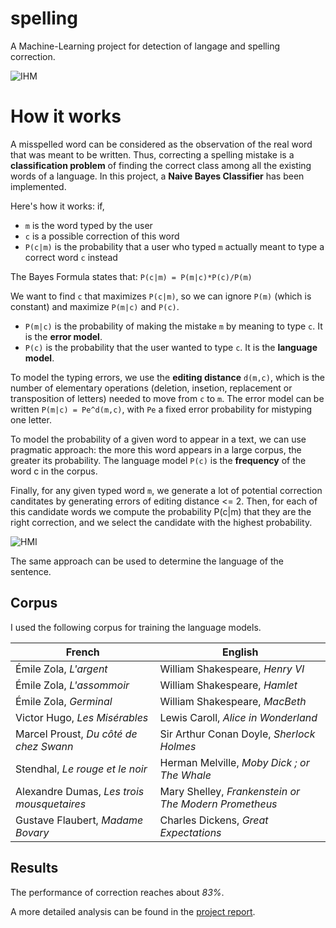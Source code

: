 spelling
========

A Machine-Learning project for detection of langage and spelling correction.

![IHM](https://github.com/eleurent/spelling/raw/master/doc/IHM_raw.PNG)

# How it works

A misspelled word can be considered as the observation of the real word that was meant to be written. Thus, correcting a spelling mistake is a **classification problem** of finding the correct class among all the existing words of a language.
In this project, a **Naive Bayes Classifier** has been implemented.

Here's how it works: if,
- ``m`` is the word typed by the user
- ``c`` is a possible correction of this word
- ``P(c|m)`` is the probability that a user who typed ``m`` actually meant to type a correct word ``c`` instead

The Bayes Formula states that:
``
P(c|m) = P(m|c)*P(c)/P(m)
``

We want to find ``c`` that maximizes ``P(c|m)``, so we can ignore ``P(m)`` (which is constant) and maximize ``P(m|c)`` and ``P(c)``.

- ``P(m|c)`` is the probability of making the mistake ``m`` by meaning to type ``c``. It is the **error model**. 
- ``P(c)`` is the probability that the user wanted to type ``c``. It is the **language model**.

To model the typing errors, we use the **editing distance** ``d(m,c)``, which is the number of elementary operations (deletion, insetion, replacement or transposition of letters) needed to move from ``c`` to ``m``.
The error model can be written ``P(m|c) = Pe^d(m,c)``, with ``Pe`` a fixed error probability for mistyping one letter.

To model the probability of a given word to appear in a text, we can use pragmatic approach: the more this word appears in a large corpus, the greater its probability.
The language model ``P(c)`` is the **frequency** of the word c in the corpus.

Finally, for any given typed word ``m``, we generate a lot of potential correction canditates by generating errors of editing distance <= 2. Then, for each of this candidate words we compute the probability P(c|m) that they are the right correction, and we select the candidate with the highest probability.

![HMI](https://github.com/eleurent/spelling/raw/master/doc/toujours.PNG)

The same approach can be used to determine the language of the sentence.

## Corpus

I used the following corpus for training the language models.

French | English
---------|---------
Émile Zola, *L'argent* | William Shakespeare, *Henry VI*
Émile Zola, *L'assommoir* | William Shakespeare, *Hamlet*
Émile Zola, *Germinal* | William Shakespeare, *MacBeth*
Victor Hugo, *Les Misérables* | Lewis Caroll, *Alice in Wonderland*
Marcel Proust, *Du côté de chez Swann* | Sir Arthur Conan Doyle, *Sherlock Holmes*
Stendhal, *Le rouge et le noir* | Herman Melville, *Moby Dick ; or The Whale*
Alexandre Dumas, *Les trois mousquetaires* | Mary Shelley, *Frankenstein or The Modern Prometheus*
Gustave Flaubert, *Madame Bovary* | Charles Dickens, *Great Expectations*

## Results

The performance of correction reaches about *83%*.

A more detailed analysis can be found in the [project report](https://github.com/eleurent/spelling/raw/master/doc/Rapport.pdf).
